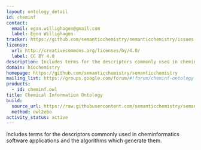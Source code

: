 ```yaml
---
layout: ontology_detail
id: cheminf
contact:
  email: egon.willighagen@gmail.com 
  label: Egon Willighagen
tracker: https://github.com/semanticchemistry/semanticchemistry/issues
license:
  url: http://creativecommons.org/licenses/by/4.0/
  label: CC BY 4.0
description: Includes terms for the descriptors commonly used in cheminformatics software applications and the algorithms which generate them.
domain: biochemistry
homepage: https://github.com/semanticchemistry/semanticchemistry
mailing_list: https://groups.google.com/forum/#!forum/cheminf-ontology
products:
  - id: cheminf.owl
title: Chemical Information Ontology
build:
  source_url: https://raw.githubusercontent.com/semanticchemistry/semanticchemistry/master/ontology/cheminf.owl
  method: owl2obo
activity_status: active
---
```


Includes terms for the descriptors commonly used in cheminformatics software applications and the algorithms which generate them.
